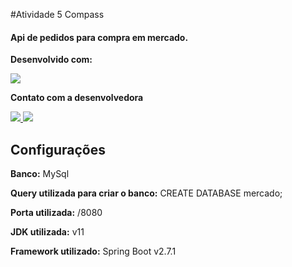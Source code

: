 #Atividade 5 Compass

#### Api de pedidos para compra em mercado. 

**Desenvolvido com:**

<img src="https://img.shields.io/badge/Java-ED8B00?style=for-the-badge&logo=java&logoColor=white" /> 

**Contato com a desenvolvedora**

<a href="https://github.com/juhwiz/"> <img src="https://img.shields.io/badge/GitHub-100000?style=for-the-badge&logo=github&logoColor=white" /> </a> <a href="https://www.linkedin.com/in/julia-sim%C3%A3o-de-almeida-cruz-1a8a46199/"> <img src="https://img.shields.io/badge/LinkedIn-0077B5?style=for-the-badge&logo=linkedin&logoColor=white" /></a>

## Configurações

**Banco:** MySql

**Query utilizada para criar o banco:** CREATE DATABASE mercado; 

**Porta utilizada:** /8080

**JDK utilizada:** v11

**Framework utilizado:** Spring Boot v2.7.1

